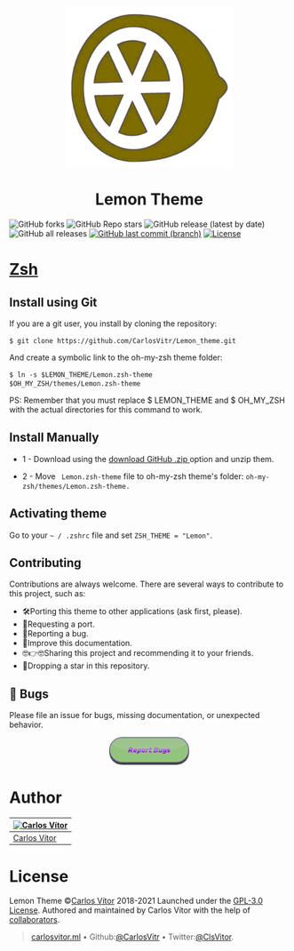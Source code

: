 <p align="center">
<img align="center"  width="300" height="290" src="Orange.png">
</p>
<h1 align="center"> Lemon Theme </h1>

![GitHub forks](https://img.shields.io/github/forks/carlosvitr/Lemon_theme?&style=for-the-badge&color=red&label=Forks&logoColor=purple)
![GitHub Repo stars](https://img.shields.io/github/stars/carlosvitr/Lemon_Theme?&style=for-the-badge&color=red&label=Stars&logoColor=purple)
![GitHub release (latest by date)](https://img.shields.io/github/v/release/carlosvitr/lemon_theme?color=9cf&style=for-the-badge)
![GitHub all releases](https://img.shields.io/github/downloads/carlosvitr/lemon_theme/total?color=9cf&style=for-the-badge)
[![GitHub last commit (branch)](https://img.shields.io/github/last-commit/carlosvitr/Lemon_theme/main.svg?&style=for-the-badge&)](https://github.com/carlosvitr/lemon_theme)
[![License](https://img.shields.io/github/license/carlosvitr/Lemon_theme.svg?&style=for-the-badge&)](https://opensource.org/licenses/GPL-3.0)  

<h1><a href="http://zsh.org/">Zsh</a></h1>

## Install using Git 

If you are a git user, you install by cloning the repository:

```
$ git clone https://github.com/CarlosVitr/Lemon_theme.git
```
And create a symbolic link to the oh-my-zsh theme folder:

```
$ ln -s $LEMON_THEME/Lemon.zsh-theme 
$OH_MY_ZSH/themes/Lemon.zsh-theme
```

PS: Remember that you must replace $ LEMON_THEME and $ OH_MY_ZSH with the actual directories for this command to work.

## Install Manually

- 1 - Download using the <a href="https://github.com/CarlosVitr/Lemon_theme/archive/refs/heads/main.zip"> download GitHub .zip </a> option and unzip them. 

- 2 - Move ``` Lemon.zsh-theme``` file to oh-my-zsh theme's folder: ```oh-my-zsh/themes/Lemon.zsh-theme.```

## Activating theme 

Go to your `~ / .zshrc` file and set `ZSH_THEME = "Lemon"`.

## Contributing

Contributions are always welcome. There are several ways to contribute to this project, such as:

- 🛠Porting this theme to other applications (ask first, please). 
- 🤜Requesting a port. 
- 🐞Reporting a bug. 
- 📘Improve this documentation. 
- 🤓👉🤓Sharing this project and recommending it to your friends. 
- 🌟Dropping a star in this repository. 

## 🐞 Bugs

Please file an issue for bugs, missing documentation, or unexpected behavior.
<p align="center">
<a href="https://github.com/CarlosVitr/Lemon_theme/issues"><img with="70" height="50" src="button_report-bugs.png" alt="Button Report Bugs"></a>
</p>

# Author 

|[![Carlos Vítor](https://github.com/carlosvitr.png?size=100)](https://github.com/carlosvitr) |
|---------------------------------------------|
|[Carlos Vítor](https://github.com/carlosvitr)|

# License
Lemon Theme :copyright:<a href="http://carlosvitor.ml">Carlos Vítor</a> 2018-2021 Launched under the [GPL-3.0 License](https://github.com/CarlosVitr/Lemon_theme/blob/main/LICENSE). Authored and maintained by Carlos Vítor with the help of <a href="https://github.com/carlosvitr/lemon_theme/graphs/contributors">collaborators</a>.
> <a href="http://carlosvitor.ml">carlosvitor.ml</a> • Github:<a href="https://github.com/carlosvitr">@CarlosVitr</a> • Twitter:<a href="https://twitter.com/ClsVitor">@ClsVitor</a>.
